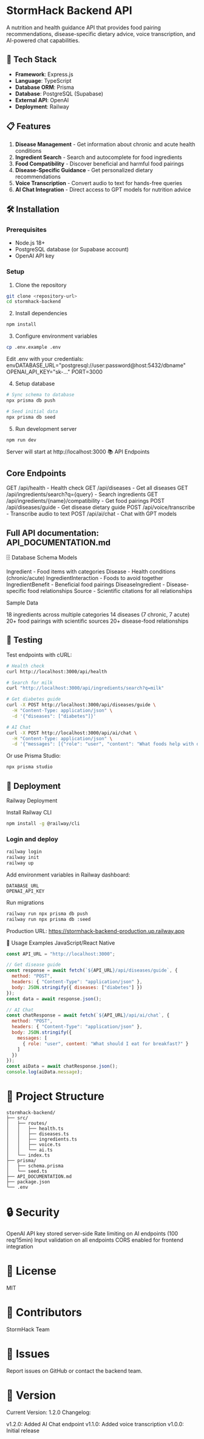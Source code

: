 # StormHack Backend API

A nutrition and health guidance API that provides food pairing recommendations, disease-specific dietary advice, voice transcription, and AI-powered chat capabilities.

## 🚀 Tech Stack

- **Framework**: Express.js
- **Language**: TypeScript
- **Database ORM**: Prisma
- **Database**: PostgreSQL (Supabase)
- **External API**: OpenAI
- **Deployment**: Railway

## 📋 Features

1. **Disease Management** - Get information about chronic and acute health conditions
2. **Ingredient Search** - Search and autocomplete for food ingredients
3. **Food Compatibility** - Discover beneficial and harmful food pairings
4. **Disease-Specific Guidance** - Get personalized dietary recommendations
5. **Voice Transcription** - Convert audio to text for hands-free queries
6. **AI Chat Integration** - Direct access to GPT models for nutrition advice

## 🛠️ Installation

### Prerequisites

- Node.js 18+
- PostgreSQL database (or Supabase account)
- OpenAI API key

### Setup

1. Clone the repository
```bash
git clone <repository-url>
cd stormhack-backend
```

2. Install dependencies

```bash
npm install
```
3. Configure environment variables

```bash
cp .env.example .env
```

Edit .env with your credentials:
envDATABASE_URL="postgresql://user:password@host:5432/dbname"
OPENAI_API_KEY="sk-..."
PORT=3000

4. Setup database

```bash
# Sync schema to database
npx prisma db push

# Seed initial data
npx prisma db seed
```

5. Run development server

```bash
npm run dev
```

Server will start at http://localhost:3000
📚 API Endpoints
## Core Endpoints

GET /api/health - Health check
GET /api/diseases - Get all diseases
GET /api/ingredients/search?q={query} - Search ingredients
GET /api/ingredients/{name}/compatibility - Get food pairings
POST /api/diseases/guide - Get disease dietary guide
POST /api/voice/transcribe - Transcribe audio to text
POST /api/ai/chat - Chat with GPT models

## Full API documentation: API_DOCUMENTATION.md
🗄️ Database Schema
Models

Ingredient - Food items with categories
Disease - Health conditions (chronic/acute)
IngredientInteraction - Foods to avoid together
IngredientBenefit - Beneficial food pairings
DiseaseIngredient - Disease-specific food relationships
Source - Scientific citations for all relationships

Sample Data

18 ingredients across multiple categories
14 diseases (7 chronic, 7 acute)
20+ food pairings with scientific sources
20+ disease-food relationships

## 🧪 Testing
Test endpoints with cURL:

```bash
# Health check
curl http://localhost:3000/api/health

# Search for milk
curl "http://localhost:3000/api/ingredients/search?q=milk"

# Get diabetes guide
curl -X POST http://localhost:3000/api/diseases/guide \
  -H "Content-Type: application/json" \
  -d '{"diseases": ["diabetes"]}'

# AI Chat
curl -X POST http://localhost:3000/api/ai/chat \
  -H "Content-Type: application/json" \
  -d '{"messages": [{"role": "user", "content": "What foods help with diabetes?"}]}'

```
Or use Prisma Studio:
```bash
npx prisma studio
```
## 🚀 Deployment
Railway Deployment

Install Railway CLI

```bash
npm install -g @railway/cli
```

### Login and deploy

```bash
railway login
railway init
railway up
```

Add environment variables in Railway dashboard:

```
DATABASE_URL
OPENAI_API_KEY
```

Run migrations

```bash
railway run npx prisma db push
railway run npx prisma db :seed
```
Production URL: https://stormhack-backend-production.up.railway.app

📖 Usage Examples
JavaScript/React Native
```javascript
const API_URL = "http://localhost:3000";

// Get disease guide
const response = await fetch(`${API_URL}/api/diseases/guide`, {
  method: "POST",
  headers: { "Content-Type": "application/json" },
  body: JSON.stringify({ diseases: ["diabetes"] })
});
const data = await response.json();

// AI Chat
const chatResponse = await fetch(`${API_URL}/api/ai/chat`, {
  method: "POST",
  headers: { "Content-Type": "application/json" },
  body: JSON.stringify({
    messages: [
      { role: "user", content: "What should I eat for breakfast?" }
    ]
  })
});
const aiData = await chatResponse.json();
console.log(aiData.message);

```
# 📝 Project Structure
```
stormhack-backend/
├── src/
│   ├── routes/
│   │   ├── health.ts
│   │   ├── diseases.ts
│   │   ├── ingredients.ts
│   │   ├── voice.ts
│   │   └── ai.ts
│   └── index.ts
├── prisma/
│   ├── schema.prisma
│   └── seed.ts
├── API_DOCUMENTATION.md
├── package.json
└── .env
```
# 🔒 Security

OpenAI API key stored server-side
Rate limiting on AI endpoints (100 req/15min)
Input validation on all endpoints
CORS enabled for frontend integration

# 📄 License
MIT
# 👥 Contributors
StormHack Team
# 🐛 Issues
Report issues on GitHub or contact the backend team.
# 🔄 Version
Current Version: 1.2.0
Changelog:

v1.2.0: Added AI Chat endpoint
v1.1.0: Added voice transcription
v1.0.0: Initial release

